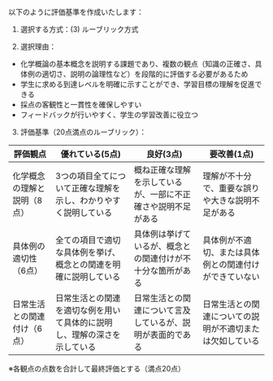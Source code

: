 以下のように評価基準を作成いたします：

1. 選択する方式：(3) ルーブリック方式

2. 選択理由：
- 化学概論の基本概念を説明する課題であり、複数の観点（知識の正確さ、具体例の適切さ、説明の論理性など）を段階的に評価する必要があるため
- 学生に求める到達レベルを明確に示すことができ、学習目標の理解を促進できる
- 採点の客観性と一貫性を確保しやすい
- フィードバックが行いやすく、学生の学習改善に役立つ

3. 評価基準（20点満点のルーブリック）：

| 評価観点 | 優れている(5点) | 良好(3点) | 要改善(1点) |
|----------|----------------|-----------|------------|
| 化学概念の理解と説明（8点） | 3つの項目全てについて正確な理解を示し、わかりやすく説明している | 概ね正確な理解を示しているが、一部に不正確さや説明不足がある | 理解が不十分で、重要な誤りや大きな説明不足がある |
| 具体例の適切性（6点） | 全ての項目で適切な具体例を挙げ、概念との関連を明確に説明している | 具体例は挙げているが、概念との関連付けが不十分な箇所がある | 具体例が不適切、または具体例との関連付けができていない |
| 日常生活との関連付け（6点） | 日常生活との関連を適切な例を用いて具体的に説明し、理解の深さを示している | 日常生活との関連について言及しているが、説明が表面的である | 日常生活との関連についての説明が不適切または欠如している |

※各観点の点数を合計して最終評価とする（満点20点）